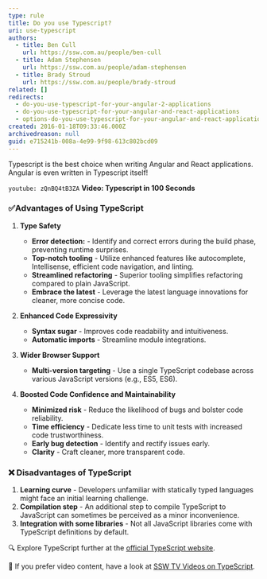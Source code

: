 ```yaml
---
type: rule
title: Do you use Typescript?
uri: use-typescript
authors:
  - title: Ben Cull
    url: https://ssw.com.au/people/ben-cull
  - title: Adam Stephensen
    url: https://ssw.com.au/people/adam-stephensen
  - title: Brady Stroud
    url: https://ssw.com.au/people/brady-stroud
related: []
redirects:
  - do-you-use-typescript-for-your-angular-2-applications
  - do-you-use-typescript-for-your-angular-and-react-applications
  - options-do-you-use-typescript-for-your-angular-and-react-applications
created: 2016-01-18T09:33:46.000Z
archivedreason: null
guid: e715241b-008a-4e99-9f98-613c802bcd09
---
```


Typescript is the best choice when writing Angular and React applications. Angular is even written in Typescript itself! 

<!--endintro-->

`youtube: zQnBQ4tB3ZA`
**Video: Typescript in 100 Seconds**

### ✅Advantages of Using TypeScript

1. **Type Safety**
   - **Error detection:** - Identify and correct errors during the build phase, preventing runtime surprises.
   - **Top-notch tooling** - Utilize enhanced features like autocomplete, Intellisense, efficient code navigation, and linting.
   - **Streamlined refactoring** - Superior tooling simplifies refactoring compared to plain JavaScript.
   - **Embrace the latest** - Leverage the latest language innovations for cleaner, more concise code.

2. **Enhanced Code Expressivity**
   - **Syntax sugar** - Improves code readability and intuitiveness.
   - **Automatic imports** - Streamline module integrations.

3. **Wider Browser Support**
   - **Multi-version targeting** - Use a single TypeScript codebase across various JavaScript versions (e.g., ES5, ES6).

4. **Boosted Code Confidence and Maintainability**
   - **Minimized risk** - Reduce the likelihood of bugs and bolster code reliability.
   - **Time efficiency** - Dedicate less time to unit tests with increased code trustworthiness.
   - **Early bug detection** - Identify and rectify issues early.
   - **Clarity** - Craft cleaner, more transparent code.

### ❌ Disadvantages of TypeScript

1. **Learning curve** - Developers unfamiliar with statically typed languages might face an initial learning challenge.
2. **Compilation step** - An additional step to compile TypeScript to JavaScript can sometimes be perceived as a minor inconvenience.
3. **Integration with some libraries** - Not all JavaScript libraries come with TypeScript definitions by default.

🔍 Explore TypeScript further at the [official TypeScript website](https://www.typescriptlang.org/).

🎥 If you prefer video content, have a look at [SSW TV Videos on TypeScript](https://tv.ssw.com/tag/typescript).
